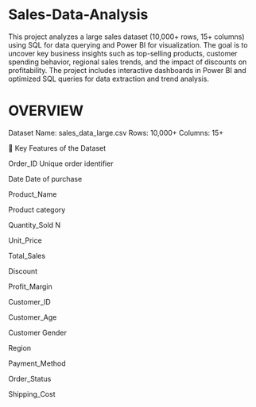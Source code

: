 # Sales-Data-Analysis

This project analyzes a large sales dataset (10,000+ rows, 15+ columns) using SQL for data querying and Power BI for visualization. The goal is to uncover key business insights such as top-selling products, customer spending behavior, regional sales trends, and the impact of discounts on profitability. The project includes interactive dashboards in Power BI and optimized SQL queries for data extraction and trend analysis.

# OVERVIEW

Dataset Name: sales_data_large.csv
Rows: 10,000+
Columns: 15+

🔹 Key Features of the Dataset


Order_ID	Unique order identifier

Date	Date of purchase

Product_Name	

Product category 

Quantity_Sold	N

Unit_Price

Total_Sales	

Discount

Profit_Margin	

Customer_ID	

Customer_Age	

Customer Gender

Region	

Payment_Method	

Order_Status	

Shipping_Cost







